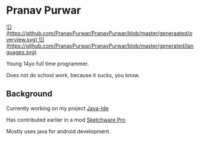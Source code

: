 # Pranav Purwar
<a href="https://blog.pranavpurwar.ga">
![](https://github.com/PranavPurwar/PranavPurwar/blob/master/generaated/overview.svg)
![](https://github.com/PranavPurwar/PranavPurwar/blob/master/generated/languages.svg)
</a>

Young 14yo full time programmer.

Does not do school work, because it sucks, you know.

## Background

Currently working on my project [Java-Ide](https://github.com/PranavPurwar/Java-Ide)

Has contributed earlier in a mod [Sketchware Pro](https://github.com/Sketchware-Pro/Sketchware-Pro)

Mostly uses java for android development.

